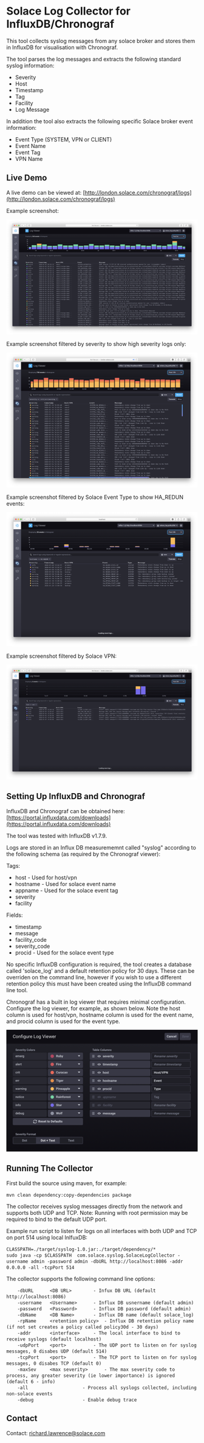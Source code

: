 # Solace Log Collector for InfluxDB/Chronograf

This tool collects syslog messages from any solace broker and stores them in InfluxDB for visualisation with Chronograf.

The tool parses the log messages and extracts the following standard syslog information:

* Severity
* Host
* Timestamp
* Tag
* Facility
* Log Message

In addition the tool also extracts the following specific Solace broker event information:

* Event Type (SYSTEM, VPN or CLIENT)
* Event Name
* Event Tag
* VPN Name

## Live Demo 

A live demo can be viewed at: [http://london.solace.com/chronograf/logs](http://london.solace.com/chronograf/logs)

Example screenshot:

![Demo_Main](images/demo-main.png)

Example screenshot filtered by severity to show high severity logs only:

![Demo_High Severity](images/demo-high-sev.png)

Example screenshot filtered by Solace Event Type to show HA_REDUN events:

![Demo_Event](images/demo-event.png)

Example screenshot filtered by Solace VPN:

![Demo_VPN](images/demo-vpn.png)

## Setting Up InfluxDB and Chronograf

InfluxDB and Chronograf can be obtained here: [https://portal.influxdata.com/downloads](https://portal.influxdata.com/downloads)

The tool was tested with InfluxDB v1.7.9.

Logs are stored in an Influx DB measurememnt called "syslog" according to the
following schema (as required by the Chronograf viewer):

Tags:

* host	   - Used for host/vpn
* hostname - Used for solace event name
* appname  - Used for the solace event tag
* severity
* facility
 

Fields:

* timestamp
* message
* facility_code
* severity_code
* procid - Used for the solace event type

No specific InfluxDB configuration is required, the tool creates a database called 'solace_log' and a default retention policy for 30 days. These can be overriden on the command line, however if you wish to use a different retention policy this must have been created using the InfluxDB command line tool.
 
Chronograf has a built in log viewer that requires minimal configuration.
Configure the log viewer, for example, as shown below. Note the host column is used for host/vpn, hostname column is used for the event name, and procid column is used for the event type.

![Demo_Config](images/demo-config.png)

## Running The Collector

First build the source using maven, for example:

```
mvn clean dependency:copy-dependencies package
```

The collector receives syslog messages directly from the network and supports both UDP and TCP.
Note: Running with root permission may be required to bind to the default UDP port.

Example run script to listen for logs on all interfaces with both UDP and TCP on port 514 using local InlfuxDB:

```
CLASSPATH=./target/syslog-1.0.jar:./target/dependency/*
sudo java -cp $CLASSPATH  com.solace.syslog.SolaceLogCollector -username admin -password admin -dbURL http://localhost:8086 -addr 0.0.0.0 -all -tcpPort 514
```

The collector supports the following command line options:

```
	-dbURL   	<DB URL>		- Infux DB URL (default http://localhost:8086)
	-username	<Username>		- Influx DB usnername (default admin)
	-password	<Password>		- Influx DB password (default admin)
	-dbName  	<DB Name>		- Influx DB name (default solace_log)
	-rpName 	<retention policy> 	- Influx DB retention policy name (if not set creates a policy called policy30d - 30 days)
	-addr   	<interface>		- The local interface to bind to receive syslogs (default localhost)
	-udpPort 	<port>			- The UDP port to listen on for syslog messages, 0 disabes UDP (default 514)
	-tcpPort 	<port>			- The TCP port to listen on for syslog messages, 0 disabes TCP (default 0)
	-maxSev  	<max severity>		- The max severity code to process, any greater severity (ie lower importance) is ignored (default 6 - info)
	-all					- Process all syslogs collected, including non-solace events
	-debug					- Enable debug trace
```
 
## Contact

Contact: [richard.lawrence@solace.com](mailto:richard.lawrence@solace.com)


